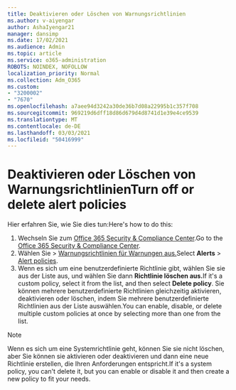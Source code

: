 ```yaml
---
title: Deaktivieren oder Löschen von Warnungsrichtlinien
ms.author: v-aiyengar
author: AshaIyengar21
manager: dansimp
ms.date: 17/02/2021
ms.audience: Admin
ms.topic: article
ms.service: o365-administration
ROBOTS: NOINDEX, NOFOLLOW
localization_priority: Normal
ms.collection: Adm_O365
ms.custom:
- "3200002"
- "7670"
ms.openlocfilehash: a7aee94d3242a30de36b7d08a22995b1c357f708
ms.sourcegitcommit: 969219d6dff18d86d679d4d8741d1e39e4ce9539
ms.translationtype: MT
ms.contentlocale: de-DE
ms.lasthandoff: 03/03/2021
ms.locfileid: "50416999"
---
```

# <a name="turn-off-or-delete-alert-policies"></a><span data-ttu-id="c68b3-102">Deaktivieren oder Löschen von Warnungsrichtlinien</span><span class="sxs-lookup"><span data-stu-id="c68b3-102">Turn off or delete alert policies</span></span>

<span data-ttu-id="c68b3-103">Hier erfahren Sie, wie Sie dies tun:</span><span class="sxs-lookup"><span data-stu-id="c68b3-103">Here's how to do this:</span></span>

1. <span data-ttu-id="c68b3-104">Wechseln Sie zum [Office 365 Security & Compliance Center](https://go.microsoft.com/fwlink/p/?linkid=2077143).</span><span class="sxs-lookup"><span data-stu-id="c68b3-104">Go to the [Office 365 Security & Compliance Center](https://go.microsoft.com/fwlink/p/?linkid=2077143).</span></span>
1. <span data-ttu-id="c68b3-105">Wählen Sie   >  [Warnungsrichtlinien für Warnungen aus.](https://go.microsoft.com/fwlink/?linkid=2103208)</span><span class="sxs-lookup"><span data-stu-id="c68b3-105">Select **Alerts** > [Alert policies](https://go.microsoft.com/fwlink/?linkid=2103208).</span></span>
1. <span data-ttu-id="c68b3-106">Wenn es sich um eine benutzerdefinierte Richtlinie gibt, wählen Sie sie aus der Liste aus, und wählen Sie dann **Richtlinie löschen aus.**</span><span class="sxs-lookup"><span data-stu-id="c68b3-106">If it's a custom policy, select it from the list, and then select **Delete policy**.</span></span> <span data-ttu-id="c68b3-107">Sie können mehrere benutzerdefinierte Richtlinien gleichzeitig aktivieren, deaktivieren oder löschen, indem Sie mehrere benutzerdefinierte Richtlinien aus der Liste auswählen.</span><span class="sxs-lookup"><span data-stu-id="c68b3-107">You can enable, disable, or delete multiple custom policies at once by selecting more than one from the list.</span></span>

> [!NOTE]
> <span data-ttu-id="c68b3-108">Wenn es sich um eine Systemrichtlinie geht, können Sie sie nicht löschen, aber Sie können sie aktivieren oder deaktivieren und dann eine neue Richtlinie erstellen, die Ihren Anforderungen entspricht.</span><span class="sxs-lookup"><span data-stu-id="c68b3-108">If it's a system policy, you can't delete it, but you can enable or disable it and then create a new policy to fit your needs.</span></span>
